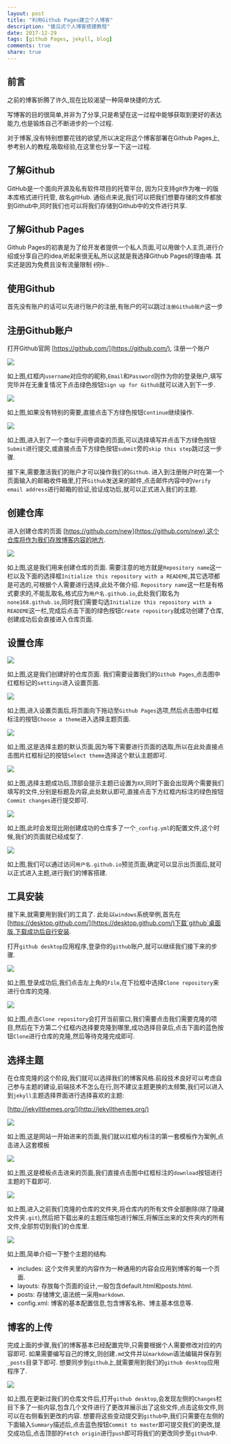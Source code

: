 ```yaml
---
layout: post
title: "利用Github Pages建立个人博客"
description: "傻瓜式个人博客搭建教程"
date: 2017-12-29
tags: [github Pages, jekyll, blog]
comments: true
share: true
---
```


## 前言

之前的博客折腾了许久,现在比较渴望一种简单快捷的方式.

写博客的目的很简单,并非为了分享,只是希望在这一过程中能够获取到更好的表达能力,也是锻炼自己不断进步的一个过程.

对于博客,没有特别想要花钱的欲望,所以决定将这个博客部署在Github Pages上,参考别人的教程,吸取经验,在这里也分享一下这一过程.

## 了解Github

GitHub是一个面向开源及私有软件项目的托管平台,  因为只支持git作为唯一的版本库格式进行托管, 故名gitHub. 通俗点来说,我们可以把我们想要存储的文件都放到Github中,同时我们也可以将我们存储到Github中的文件进行共享.

## 了解Github Pages

Github Pages的初衷是为了给开发者提供一个私人页面,可以用做个人主页,进行介绍或分享自己的idea,听起来很无私,所以这就是我选择Github Pages的理由咯. 其实还是因为免费且没有流量限制 <del> (穷) </del>..

## 使用Github

首先没有账户的话可以先进行账户的注册,有账户的可以跳过`注册Github账户`这一步

## 注册Github账户

打开Github官网 [https://github.com/](https://github.com/), 注册一个账户

![](http://oih7sazbd.bkt.clouddn.com/QQ%E6%88%AA%E5%9B%BE20171230205340.jpg)

如上图,红框内`username`对应你的昵称,`Email`和`Password`则作为你的登录账户,填写完毕并在无重复情况下点击绿色按钮`Sign up for Github`就可以进入到下一步.

![](http://oih7sazbd.bkt.clouddn.com/STEP2.jpg)

如上图,如果没有特别的需要,直接点击下方绿色按钮`Continue`继续操作.

![](http://oih7sazbd.bkt.clouddn.com/step3.jpg)

如上图,进入到了一个类似于问卷调查的页面,可以选择填写并点击下方绿色按钮`Submit`进行提交,或直接点击下方绿色按钮`submit`旁的`skip this step`跳过这一步骤.

接下来,需要激活我们的账户才可以操作我们的`Github`. 进入到注册账户时在第一个页面输入的邮箱收件箱里,打开`Github`发送来的邮件,点击邮件内容中的`Verify email address`进行邮箱的验证,验证成功后,就可以正式进入我们的主题.

## 创建仓库

进入创建仓库的页面 [https://github.com/new](https://github.com/new),这个仓库将作为我们存放博客内容的地方.

![](http://oih7sazbd.bkt.clouddn.com/createrepo.png)

如上图,这是我们用来创建仓库的页面. 需要注意的地方就是`Repository name`这一栏以及下面的选择框`Initialize this repository with a READEME`,其它选项都是可选的,可根据个人需要进行选择,此处不做介绍. `Repository name`这一栏是有格式要求的,不能乱取名,格式应为`用户名.github.io`,此处我们取名为`none168.github.io`,同时我们需要勾选`Initialize this repository with a READEME`这一栏,完成后点击下面的绿色按钮`Create repository`就成功创建了仓库,创建成功后会直接进入仓库页面.

## 设置仓库

![](http://oih7sazbd.bkt.clouddn.com/settings.png)

如上图,这是我们创建好的仓库页面. 我们需要设置我们的`Github Pages`,点击图中红框标记的`settings`进入设置页面.

![](http://oih7sazbd.bkt.clouddn.com/gitpages.png)

如上图,进入设置页面后,将页面向下拖动至`Github Pages`选项,然后点击图中红框标注的按钮`Choose a theme`进入选择主题页面.

![](http://oih7sazbd.bkt.clouddn.com/selecttheme.png)

如上图,这是选择主题的默认页面,因为等下需要进行页面的选取,所以在此处直接点击图片红框标记的按钮`Select theme`选择这个默认主题即可.

![](http://oih7sazbd.bkt.clouddn.com/QQ%E6%88%AA%E5%9B%BE20180102170605.png)

如上图,选择主题成功后,顶部会提示主题已设置为`XX`,同时下面会出现两个需要我们填写的文件,分别是标题及内容,此处默认即可,直接点击下方红框内标注的绿色按钮`Commit changes`进行提交即可.

![](http://oih7sazbd.bkt.clouddn.com/QQ%E6%88%AA%E5%9B%BE20180102170803.png)

如上图,此时会发现比刚创建成功的仓库多了一个`_config.yml`的配置文件,这个时候,我们的页面就已经成型了.

![](http://oih7sazbd.bkt.clouddn.com/QQ%E6%88%AA%E5%9B%BE20180102171150.png)

如上图,我们可以通过访问`用户名.github.io`预览页面,确定可以显示出页面后,就可以正式进入主题,进行我们的博客搭建.

## 工具安装

接下来,就需要用到我们的工具了. 此处以`windows`系统举例,首先在[https://desktop.github.com/](https://desktop.github.com/)下载`github`桌面版,下载成功后自行安装.

打开`github desktop`应用程序,登录你的`github`账户,就可以继续我们接下来的步骤.

![](http://oih7sazbd.bkt.clouddn.com/QQ%E6%88%AA%E5%9B%BE20180102172524.png)

如上图,登录成功后,我们点击左上角的`File`,在下拉框中选择`Clone repository`来进行仓库的克隆.

![](http://oih7sazbd.bkt.clouddn.com/QQ%E6%88%AA%E5%9B%BE20180102172612.png)

如上图,点击`Clone repository`会打开当前窗口,我们需要点击我们需要克隆的项目,然后在下方第二个红框内选择要克隆到哪里,成功选择目录后,点击下面的蓝色按钮`Clone`进行仓库的克隆,然后等待克隆完成即可.

## 选择主题

在仓库克隆的这个阶段,我们就可以选择我们的博客风格.前段技术良好可以考虑自己参与主题的建设,前端技术不怎么在行,则不建议主题更换的太频繁,我们可以进入到`jekyll`主题选择界面进行选择喜欢的主题:

[http://jekyllthemes.org/](http://jekyllthemes.org/)

![](http://oih7sazbd.bkt.clouddn.com/QQ%E6%88%AA%E5%9B%BE20180102173346.png)

如上图,这是网站一开始进来的页面,我们就以红框内标注的第一套模板作为案例,点击进入这套模板

![](http://oih7sazbd.bkt.clouddn.com/QQ%E6%88%AA%E5%9B%BE20180102173411.png)

如上图,这是模板点击进来的页面,我们直接点击图中红框标注的`download`按钮进行主题的下载即可.

![](http://oih7sazbd.bkt.clouddn.com/QQ%E6%88%AA%E5%9B%BE20180102174020.png)

如上图,进入之前我们克隆的仓库的文件夹,将仓库内的所有文件全部删除(除了隐藏文件夹`.git`),然后把下载出来的主题压缩包进行解压,将解压出来的文件夹内的所有文件,全部剪切到我们的仓库里.

![](http://oih7sazbd.bkt.clouddn.com/QQ%E6%88%AA%E5%9B%BE20180102174203.png)

如上图,简单介绍一下整个主题的结构.
- includes: 这个文件夹里的内容作为一种通用的内容会应用到博客的每一个页面.
- layouts: 存放每个页面的设计,一般包含default.html和posts.html.
- posts: 存储博文,语法统一采用`markdown`.
- config.xml: 博客的基本配置信息,包含博客名称、博主基本信息等.

## 博客的上传

 完成上面的步骤,我们的博客基本已经配置完毕,只需要根据个人需要修改对应的内容即可. 如果需要编写自己的博文,则创建`.md`文件并以`markdown`语法编辑并保存到`_posts`目录下即可. 想要同步到`github`上,就需要用到我们的`github desktop`应用程序了.

 ![](http://oih7sazbd.bkt.clouddn.com/QQ%E6%88%AA%E5%9B%BE20180102174839.png)

 如上图,在更新过我们的仓库文件后,打开`github desktop`,会发现左侧的`Changes`栏目下多了一些内容,包含几个文件进行了更改并展示出了这些文件,点击这些文件,则可以在右侧看到更改的内容. 想要将这些变动提交到`github`中,我们只需要在左侧的下面输入`Summary`描述后,点击蓝色按钮`Commit to master`即可提交我们的更改,提交成功后,点击顶部的`Fetch origin`进行`push`即可将我们的更改同步至`github`中.
